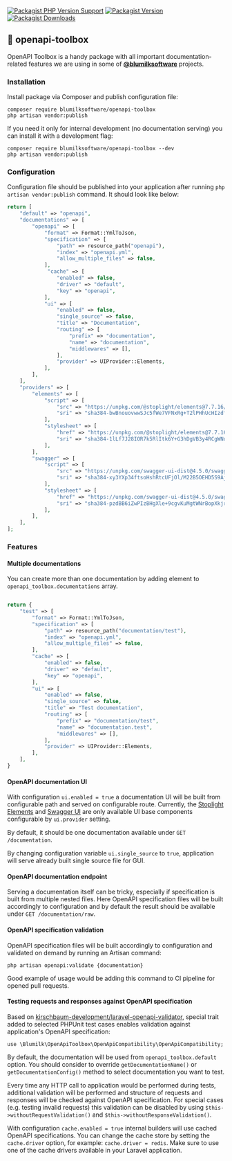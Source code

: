 [![Packagist PHP Version Support](https://img.shields.io/packagist/php-v/blumilksoftware/openapi-toolbox?style=for-the-badge)](https://packagist.org/packages/blumilksoftware/openapi-toolbox)
[![Packagist Version](https://img.shields.io/packagist/v/blumilksoftware/openapi-toolbox?style=for-the-badge)](https://packagist.org/packages/blumilksoftware/openapi-toolbox)
[![Packagist Downloads](https://img.shields.io/packagist/dt/blumilksoftware/openapi-toolbox?style=for-the-badge)](https://packagist.org/packages/blumilksoftware/openapi-toolbox/stats)

## 🧰 openapi-toolbox

OpenAPI Toolbox is a handy package with all important documentation-related features we are using in some of **[@blumilksoftware](https://github.com/blumilksoftware)** projects.

### Installation

Install package via Composer and publish configuration file:

```
composer require blumilksoftware/openapi-toolbox
php artisan vendor:publish
```

If you need it only for internal development (no documentation serving) you can install it with a development flag:

```
composer require blumilksoftware/openapi-toolbox --dev
php artisan vendor:publish
```

### Configuration

Configuration file should be published into your application after running `php artisan vendor:publish` command. It should look like below:

```php
return [
    "default" => "openapi",
    "documentations" => [
        "openapi" => [
            "format" => Format::YmlToJson,
            "specification" => [
                "path" => resource_path("openapi"),
                "index" => "openapi.yml",
                "allow_multiple_files" => false,
            ],
             "cache" => [
                "enabled" => false,
                "driver" => "default",
                "key" => "openapi",
            ],
            "ui" => [
                "enabled" => false,
                "single_source" => false,
                "title" => "Documentation",
                "routing" => [
                    "prefix" => "documentation",
                    "name" => "documentation",
                    "middlewares" => [],
                ],
                "provider" => UIProvider::Elements,
            ],
        ],
    ],
    "providers" => [
        "elements" => [
            "script" => [
                "src" => "https://unpkg.com/@stoplight/elements@7.7.16/web-components.min.js",
                "sri" => "sha384-bwBnouovwwSJc5fWe7VFNxRg+T2lPHhUcHIzdf7mFfqTZkYtM3T/ehzfEr8F02yY",
            ],
            "stylesheet" => [
                "href" => "https://unpkg.com/@stoplight/elements@7.7.16/styles.min.css",
                "sri" => "sha384-1lLf7J28IOR7k5RlItk6Y+G3hDgVB3y4RCgWNq6ZSwjYfvJXPtZAdW0uklsAZbGW",
            ],
        ],
        "swagger" => [
            "script" => [
                "src" => "https://unpkg.com/swagger-ui-dist@4.5.0/swagger-ui-bundle.js",
                "sri" => "sha384-xy3YXp34ftsoHshRtcUFjOl/M22B5OEHD5S9AjtVzQokz+BxNff8vNW08msKmH46",
            ],
            "stylesheet" => [
                "href" => "https://unpkg.com/swagger-ui-dist@4.5.0/swagger-ui.css",
                "sri" => "sha384-pzdBB6iZwPIzBHgXle+9cgvKuMgtWNrBopXkjrWnKCi3m4uJsPPdLQ4IPMqRDirS",
            ],
        ],
    ],
];
```

### Features

#### Multiple documentations

You can create more than one documentation by adding element to `openapi_toolbox.documentations` array. 

```php

return {
    "test" => [
        "format" => Format::YmlToJson,
        "specification" => [
            "path" => resource_path("documentation/test"),
            "index" => "openapi.yml",
            "allow_multiple_files" => false,
        ],
        "cache" => [
            "enabled" => false,
            "driver" => "default",
            "key" => "openapi",
        ],
        "ui" => [
            "enabled" => false,
            "single_source" => false,
            "title" => "Test documentation",
            "routing" => [
                "prefix" => "documentation/test",
                "name" => "documentation.test",
                "middlewares" => [],
            ],
            "provider" => UIProvider::Elements,
        ],
    ],
}
```

#### OpenAPI documentation UI

With configuration `ui.enabled = true` a documentation UI will be built from configurable path and served on configurable route. Currently, the [Stoplight Elements](https://stoplight.io/open-source/elements) and [Swagger UI](https://swagger.io/tools/swagger-ui/) are only available UI base components configurable by `ui.provider` setting.

By default, it should be one documentation available under `GET /documentation`.

By changing configuration variable `ui.single_source` to `true`, application will serve already built single source file for GUI.

#### OpenAPI documentation endpoint

Serving a documentation itself can be tricky, especially if specification is built from multiple nested files. Here OpenAPI specification files will be built accordingly to configuration and by default the result should be available under `GET /documentation/raw`.

#### OpenAPI specification validation

OpenAPI specification files will be built accordingly to configuration and validated on demand by running an Artisan command:

```
php artisan openapi:validate {documentation}
```

Good example of usage would be adding this command to CI pipeline for opened pull requests.

#### Testing requests and responses against OpenAPI specification

Based on [kirschbaum-development/laravel-openapi-validator](https://github.com/kirschbaum-development/laravel-openapi-validator), special trait added to selected PHPUnit test cases enables validation against application's OpenAPI specification:

```
use \Blumilk\OpenApiToolbox\OpenApiCompatibility\OpenApiCompatibility;
```

By default, the documentation will be used from `openapi_toolbox.default` option. You should consider to override `getDocumentationName()` or `getDocumentationConfig()` method to select documentation you want to test. 

Every time any HTTP call to application would be performed during tests, additional validation will be performed and structure of requests and responses will be checked against OpenAPI specification. For special cases (e.g. testing invalid requests) this validation can be disabled by using `$this->withoutRequestValidation()` and `$this->withoutResponseValidation()`.  

With configuration `cache.enabled = true` internal builders will use cached OpenAPI specifications.
You can change the cache store by setting the `cache.driver` option, for example: `cache.driver = redis`. Make sure to use one of the cache drivers available in your Laravel application.